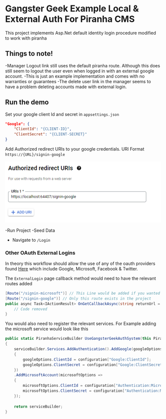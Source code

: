 # Gangster Geek Example Local &amp; External Auth For Piranha CMS
This project implements Asp.Net default identity login procedure modified to work with piranha
## Things to note!
-Manager Logout link still uses the default piranha route. Although this does still seem to logout the user even when logged in with an external google account.
-This is just an example implementation and comes with no warranties or guarantees
-The delete user link in the manager seems to have a problem deleting accounts made with external login.

## Run the demo
Set your google client Id and secret in `appsettings.json`

```json
"Google": {
    "ClientId": "{CLIENT-ID}",
    "ClientSecret": "{CLIENT-SECRET}"
}
```

Add Authorized redirect URIs to your google credentials. URI Format `https://{URL}/signin-google`

![Google Credentials Redirect Uri](/images/RedirectUri.png) 

-Run Project
-Seed Data
- Navigate to `/Login`


### Other OAuth External Logins
In theory this workflow should allow the use of any of the oauth providers found [Here]("https://docs.microsoft.com/en-us/aspnet/core/security/authentication/social/google-logins?view=aspnetcore-6.0") which include Google, Microsoft, Facebook &amp; Twitter.

The `ExternalLogin` page callback method would need to have the relevant routes added

``` c#
[Route("/signin-microsoft")] // This Line would be added if you wanted to use microsoft accounts for login
[Route("/signin-google")] // Only this route exists in the project
public async Task<IActionResult> OnGetCallbackAsync(string returnUrl = null, string remoteError = null){
    // Code removed
}
```

You would also need to register the relevant services. For Example adding the microsoft service would look like this

```c#
public static PiranhaServiceBuilder UseGangsterGeekAuthSystem(this PiranhaServiceBuilder serviceBuilder, IConfiguration configuration)
{
    serviceBuilder.Services.AddAuthentication().AddGoogle(googleOptions =>
    {
        googleOptions.ClientId = configuration["Google:ClientId"];
        googleOptions.ClientSecret = configuration["Google:ClientSecret"];
    })
    .AddMicrosoftAccount(microsoftOptions =>
    {
        microsoftOptions.ClientId = configuration["Authentication:Microsoft:ClientId"];
        microsoftOptions.ClientSecret = configuration["Authentication:Microsoft:ClientSecret"];
    });

    return serviceBuilder;
}
```